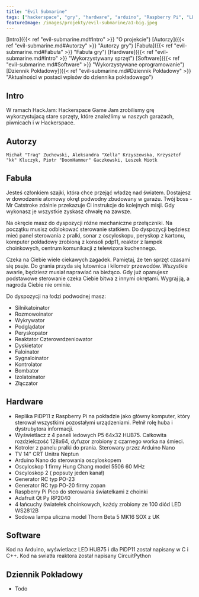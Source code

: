 ```yaml
---
title: "Evil Submarine"
tags: ["hackerspace", "gry", "hardware", "arduino", "Raspberry Pi", "LED", "WS2812", "Game Jam", "Hack Jam", "łódź podwodna"]
featureImage: /images/projekty/evil-submarine/a1-big.jpeg
---
```


[Intro]({{< ref "evil-submarine.md#Intro" >}} "O projekcie") [Autorzy]({{< ref "evil-submarine.md#Autorzy" >}} "Autorzy gry") [Fabuła]({{< ref "evil-submarine.md#Fabuła" >}} "Fabuła gry") [Hardware]({{< ref "evil-submarine.md#Intro" >}} "Wykorzystywany sprzęt") [Software]({{< ref "evil-submarine.md#Software" >}} "Wykorzystywane oprogramowanie") [Dziennik Pokładowy]({{< ref "evil-submarine.md#Dziennik Pokładowy" >}} "Aktualności w postaci wpisów do dziennika pokładowego")

## Intro
W ramach HackJam: Hackerspace Game Jam zrobilismy grę wykorzystujacą stare sprzęty, które znaleźlimy w naszych garażach, piwnicach i w Hackerspace. 


## Autorzy 

    Michał "Traq" Zuchowski, Aleksandra "Xella" Krzyszewska, Krzysztof "kk" Kluczyk, Piotr "DoomHammer" Gaczkowski, Leszek Miotk 


## Fabuła 

Jesteś członkiem szajki, która chce przejąć władzę nad światem. Dostajesz w dowodzenie atomowy okręt podwodny zbudowany w garażu. Twój boss - Mr Catstroke zdalnie przekazuje Ci instrukcje do kolejnych misji. Gdy wykonasz je wszystkie zyskasz chwałę na zawsze.

Na okręcie masz do dyspozycji różne mechaniczne przełączniki. Na początku musisz odblokować sterowanie statkiem. Do dyspozycji będziesz mieć panel sterowania z pralki, sonar z oscyloskopu, peryskop z kartonu, komputer pokładowy zrobioną z konsoli pdp11, reaktor z lampek choinkowych, centrum komunikacji z telewizora kuchennego.

Czeka na Ciebie wiele ciekawych zagadek. Pamiętaj, że ten sprzęt czasami się psuje. Do grania przyda się lutownica i kilometr przewodów. Wszystkie awarie, będziesz musiał naprawiać na bieżąco. Gdy już opanujesz podstawowe sterowanie czeka Ciebie bitwa z innymi okrętami. Wygraj ją, a nagroda Ciebie nie ominie.

Do dyspozycji na łodzi podwodnej masz:

- Silnikatoinator
- Rozmowoinator
- Wykrywator
- Podglądator
- Peryskopator
- Reaktator Czterowrdzeniowator
- Dyskietator
- Faloinator
- Sygnaloinator
- Kontrolator
- Bombator
- Izolatoinator
- Złączator

## Hardware
 - Replika PiDP11 z Raspberry Pi na pokładzie jako główny komputer, który sterował wszystkimi pozostałymi urządzeniami. Pełnił rolę huba i dystrubytora informacji.  
 - Wyświetlacz z 4 paneli ledowych P5 64x32 HUB75. Całkowita rozdzielczość 128x64, dyfuzor zrobiony z czarnego worka na śmieci.  
 - Kotroler z panelu pralki do prania. Sterowany przez Arduino Nano
 - TV 14" CRT Unitra Neptun
 - Arduino Nano do sterowania oscyloskopem
 - Oscyloskop 1  firmy Hung Chang model 5506 60 MHz 
 - Oscyloskop 2 ( popsuty jeden kanał)
 - Generator RC typ PO-23 
 - Generator RC typ PO-20 firmy zopan 
 - Raspberry Pi Pico do sterowania światełkami z choinki 
 - Adafruit Qt Py RP2040
 - 4 łańcuchy światełek choinkowych, każdy zrobiony ze 100 diód LED WS2812B
 - Sodowa lampa uliczna model Thorn Beta 5 MK16 SOX z UK 

## Software
  Kod na Arduino, wyświetlacz LED HUB75 i dla PiDP11 został napisany w C i C++. Kod na swiatła reaktora został napisany CircuitPython

## Dziennik Pokładowy 
- Todo 